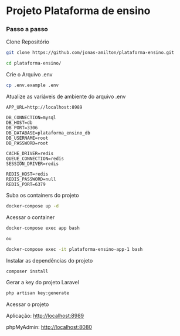 # Projeto Plataforma de ensino

### Passo a passo

Clone Repositório

```sh
git clone https://github.com/jonas-amilton/plataforma-ensino.git
```

```sh
cd plataforma-ensino/
```

Crie o Arquivo .env

```sh
cp .env.example .env
```

Atualize as variáveis de ambiente do arquivo .env

```dosini
APP_URL=http://localhost:8989

DB_CONNECTION=mysql
DB_HOST=db
DB_PORT=3306
DB_DATABASE=plataforma_ensino_db
DB_USERNAME=root
DB_PASSWORD=root

CACHE_DRIVER=redis
QUEUE_CONNECTION=redis
SESSION_DRIVER=redis

REDIS_HOST=redis
REDIS_PASSWORD=null
REDIS_PORT=6379
```

Suba os containers do projeto

```sh
docker-compose up -d
```

Acessar o container

```sh
docker-compose exec app bash

ou

docker-compose exec -it plataforma-ensino-app-1 bash
```

Instalar as dependências do projeto

```sh
composer install
```

Gerar a key do projeto Laravel

```sh
php artisan key:generate
```

Acessar o projeto

Aplicação: [http://localhost:8989](http://localhost:8989)

phpMyAdmin: [http://localhost:8080](http://localhost:8080)
